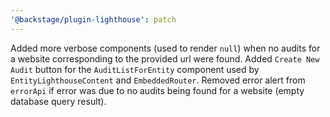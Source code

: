 ```yaml
---
'@backstage/plugin-lighthouse': patch
---
```


Added more verbose components (used to render `null`) when no audits for a website corresponding to the provided url were found.
Added `Create New Audit` button for the `AuditListForEntity` component used by `EntityLighthouseContent` and `EmbeddedRouter`.
Removed error alert from `errorApi` if error was due to no audits being found for a website (empty database query result).
